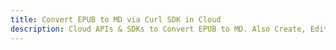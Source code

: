 ---title: Convert EPUB to MD via Curl SDK in Clouddescription: Cloud APIs & SDKs to Convert EPUB to MD. Also Create, Edit & Render Microsoft Word & OpenOffice documents in the Cloud.---